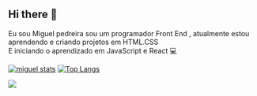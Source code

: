 ## Hi there 👋
Eu sou Miguel pedreira sou um programador Front End , atualmente estou aprendendo e criando projetos em  HTML.CSS<BR> E iniciando o aprendizado  em JavaScript e React :computer:

[![miguel stats](https://github-readme-stats.vercel.app/api?username=miguelpedreira)](https://github.com/anuraghazra/github-readme-stats)
[![Top Langs](https://github-readme-stats.vercel.app/api/top-langs/?username=miguelpedreira)](https://github.com/anuraghazra/github-readme-stats)

![](https://komarev.com/ghpvc/?username=miguelpedreira&color=brightgreen)
